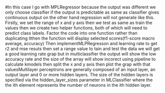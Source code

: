 #In this case I go with MPLRegressor because the output was different we only choose classifier if the output is predictable as same as classifier gives continuous output on the other hand regression will not generate like this.
Firstly, we set the range of x and y axis then we test as same as train the values then we create two helper functions, both of which will need to predict class labels.
Factor the code into one function rather than duplicating itthen the function will display selected scores(f1-score macro average, accuracy)
Then implementMLPRegresson and learning rate to get r2 and mse resuts then set a range value to tain and test the data we will get a good learning rate grap but in multiclassifier the output will show the low accuracy rate and the size of the array will show incorect
using pipeline to calculate kmodels then split the x and y axis then plot the grap with that valuesMultilayer perceptrons are generally composed of an input layer, an output layer and 0 or more hidden layers. The size of the hidden layers is specified via the hidden_layer_sizes parameter in MLClassifier
where the the ith element represents the number of neurons in the ith hidden layer.
